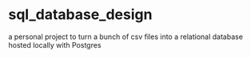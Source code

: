 # sql_database_design
a personal project to turn a bunch of csv files into a relational database hosted locally with Postgres
